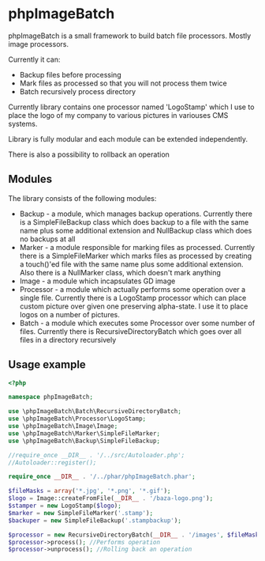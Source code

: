 phpImageBatch
=======================================

phpImageBatch is a small framework to build batch file processors. Mostly image processors.

Currently it can:

*   Backup files before processing
*   Mark files as processed so that you will not process them twice
*   Batch recursively process directory

Currently library contains one processor named 'LogoStamp' which I use to place the logo of my company to various
pictures in variouses CMS systems.

Library is fully modular and each module can be extended independently.

There is also a possibility to rollback an operation

Modules
---------------------------------------

The library consists of the following modules:

*   Backup - a module, which manages backup operations. Currently there is a SimpleFileBackup class which does backup
to a file with the same name plus some additional extension and NullBackup class which does no backups at all
*   Marker - a module responsible for marking files as processed. Currently there is a SimpleFileMarker which marks
files as processed by creating a touch()'ed file with the same name plus some additional extension. Also there is
a NullMarker class, which doesn't mark anything
*   Image - a module which incapsulates GD image
*   Processor - a module which actually performs some operation over a single file. Currently there is a LogoStamp
processor which can place custom picture over given one preserving alpha-state. I use it to place logos on
a number of pictures.
*   Batch - a module which executes some Processor over some number of files. Currently there is
RecursiveDirectoryBatch which goes over all files in a directory recursively

Usage example
---------------------------------------

```php
<?php

namespace phpImageBatch;

use \phpImageBatch\Batch\RecursiveDirectoryBatch;
use \phpImageBatch\Processor\LogoStamp;
use \phpImageBatch\Image\Image;
use \phpImageBatch\Marker\SimpleFileMarker;
use \phpImageBatch\Backup\SimpleFileBackup;

//require_once __DIR__ . '/../src/Autoloader.php';
//Autoloader::register();

require_once __DIR__ . '/../phar/phpImageBatch.phar';

$fileMasks = array('*.jpg', '*.png', '*.gif');
$logo = Image::createFromFile(__DIR__ . '/baza-logo.png');
$stamper = new LogoStamp($logo);
$marker = new SimpleFileMarker('.stamp');
$backuper = new SimpleFileBackup('.stampbackup');

$processor = new RecursiveDirectoryBatch(__DIR__ . '/images', $fileMasks, $stamper, $marker, $backuper);
$processor->process(); //Performs operation
$processor->unprocess(); //Rolling back an operation
```